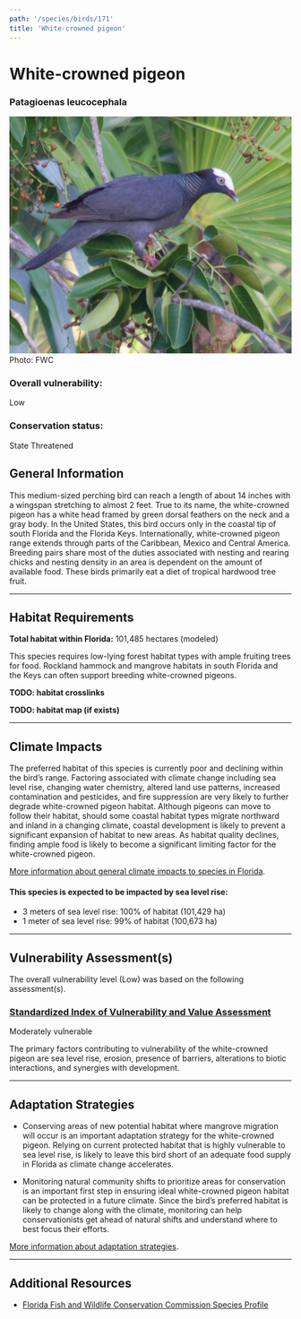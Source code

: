 ```yaml
---
path: '/species/birds/171'
title: 'White-crowned pigeon'
---
```


# White-crowned pigeon

### Patagioenas leucocephala

<div id="TopSection">

<div class="header-photo"><img src="171.jpg" alt="Photo for White-crowned pigeon"/>
<figcaption>Photo: FWC</figcaption></div>

<div>

### Overall vulnerability:

<div class="vulnerability vulnerability-low">Low</div>

### Conservation status:

State Threatened

</div>
</div>

## General Information

This medium-sized perching bird can reach a length of about 14 inches with a wingspan stretching to almost 2 feet.   True to its name, the white-crowned pigeon has a white head framed by green dorsal feathers on the neck and a gray body.  In the United States, this bird occurs only in the coastal tip of south Florida and the Florida Keys.  Internationally, white-crowned pigeon range extends through parts of the Caribbean, Mexico and Central America.  Breeding pairs share most of the duties associated with nesting and rearing chicks and nesting density in an area is dependent on the amount of available food.  These birds primarily eat a diet of tropical hardwood tree fruit.

<hr />

## Habitat Requirements

**Total habitat within Florida:** 101,485 hectares (modeled)

This species requires low-lying forest habitat types with ample fruiting trees for food.  Rockland hammock and mangrove habitats in south Florida and the Keys can often support breeding white-crowned pigeons.

**TODO: habitat crosslinks**

**TODO: habitat map (if exists)**

<hr />

## Climate Impacts

The preferred habitat of this species is currently poor and declining within the bird’s range.  Factoring associated with climate change including sea level rise, changing water chemistry, altered land use patterns, increased contamination and pesticides, and fire suppression are very likely to further degrade white-crowned pigeon habitat.  Although pigeons can move to follow their habitat, should some coastal habitat types migrate northward and inland in a changing climate, coastal development is likely to prevent a significant expansion of habitat to new areas.  As habitat quality declines, finding ample food is likely to become a significant limiting factor for the white-crowned pigeon.

[More information about general climate impacts to species in Florida](/impacts/species).


#### This species is expected to be impacted by sea level rise:

- 3 meters of sea level rise: 100% of habitat (101,429 ha)
- 1 meter of sea level rise: 99% of habitat (100,673 ha)
    

<hr />

## Vulnerability Assessment(s)

The overall vulnerability level (Low) was based on the following assessment(s).
#### 
<div class="vulnerability-header">
<h3><a href="/impacts/vulnerability/sivva/species">Standardized Index of Vulnerability and Value Assessment</a></h3>
<div class="vulnerability vulnerability-moderate">Moderately vulnerable</div>
</div> 

The primary factors contributing to vulnerability of the white-crowned pigeon are sea level rise, erosion, presence of barriers, alterations to biotic interactions, and synergies with development.


<hr />

## Adaptation Strategies

- Conserving areas of new potential habitat where mangrove migration will occur is an important adaptation strategy for the white-crowned pigeon.  Relying on current protected habitat that is highly vulnerable to sea level rise, is likely to leave this bird short of an adequate food supply in Florida as climate change accelerates.

- Monitoring natural community shifts to prioritize areas for conservation is an important first step in ensuring ideal white-crowned pigeon habitat can be protected in a future climate.  Since the bird’s preferred habitat is likely to change along with the climate, monitoring can help conservationists get ahead of natural shifts and understand where to best focus their efforts.

[More information about adaptation strategies](/strategies).

<hr />


## Additional Resources

- [Florida Fish and Wildlife Conservation Commission Species Profile](https://myfwc.com/wildlifehabitats/profiles/birds/white-crowned-pigeon/)
